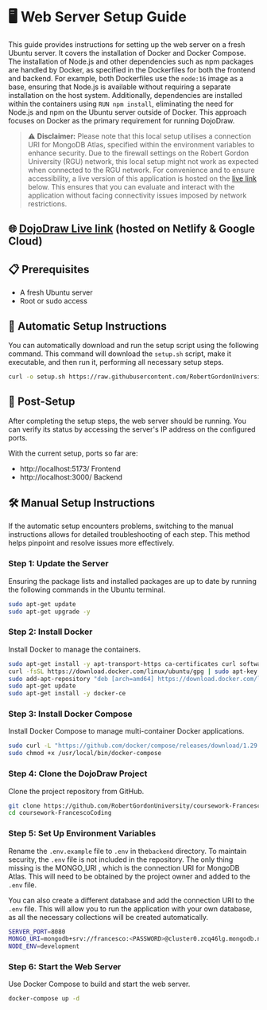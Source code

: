 # 🖥️ Web Server Setup Guide

This guide provides instructions for setting up the web server on a fresh Ubuntu server. It covers the installation of Docker and Docker Compose. The installation of Node.js and other dependencies such as npm packages are handled by Docker, as specified in the Dockerfiles for both the frontend and backend. For example, both Dockerfiles use the `node:16` image as a base, ensuring that Node.js is available without requiring a separate installation on the host system. Additionally, dependencies are installed within the containers using `RUN npm install`, eliminating the need for Node.js and npm on the Ubuntu server outside of Docker. This approach focuses on Docker as the primary requirement for running DojoDraw.

> ⚠️ **Disclaimer:** Please note that this local setup utilises a connection URI for MongoDB Atlas, specified within the environment variables to enhance security. Due to the firewall settings on the Robert Gordon University (RGU) network, this local setup might not work as expected when connected to the RGU network. For convenience and to ensure accessibility, a live version of this application is hosted on the [live link](https://dojodraw.netlify.app/) below. This ensures that you can evaluate and interact with the application without facing connectivity issues imposed by network restrictions.

## 🌐 [DojoDraw Live link](https://dojodraw.netlify.app/) (hosted on Netlify & Google Cloud)

## 📋 Prerequisites

- A fresh Ubuntu server
- Root or sudo access

## 🚀 Automatic Setup Instructions

You can automatically download and run the setup script using the following command. This command will download the `setup.sh` script, make it executable, and then run it, performing all necessary setup steps.

```bash
curl -o setup.sh https://raw.githubusercontent.com/RobertGordonUniversity/coursework-FrancescoCoding/main/setup.sh?token=<get-from-owner> && chmod +x setup.sh && sudo ./setup.sh
```

## 🔧 Post-Setup

After completing the setup steps, the web server should be running. You can verify its status by accessing the server's IP address on the configured ports.

With the current setup, ports so far are:

- http://localhost:5173/ Frontend
- http://localhost:3000/ Backend

## 🛠️ Manual Setup Instructions

If the automatic setup encounters problems, switching to the manual instructions allows for detailed troubleshooting of each step. This method helps pinpoint and resolve issues more effectively.

### Step 1: Update the Server

Ensuring the package lists and installed packages are up to date by running the following commands in the Ubuntu terminal.

```bash
sudo apt-get update
sudo apt-get upgrade -y
```

### Step 2: Install Docker

Install Docker to manage the containers.

```bash
sudo apt-get install -y apt-transport-https ca-certificates curl software-properties-common
curl -fsSL https://download.docker.com/linux/ubuntu/gpg | sudo apt-key add -
sudo add-apt-repository "deb [arch=amd64] https://download.docker.com/linux/ubuntu $(lsb_release -cs) stable"
sudo apt-get update
sudo apt-get install -y docker-ce
```

### Step 3: Install Docker Compose

Install Docker Compose to manage multi-container Docker applications.

```bash
sudo curl -L "https://github.com/docker/compose/releases/download/1.29.2/docker-compose-$(uname -s)-$(uname -m)" -o /usr/local/bin/docker-compose
sudo chmod +x /usr/local/bin/docker-compose
```

### Step 4: Clone the DojoDraw Project

Clone the project repository from GitHub.

```bash
git clone https://github.com/RobertGordonUniversity/coursework-FrancescoCoding
cd coursework-FrancescoCoding
```

### Step 5: Set Up Environment Variables

Rename the `.env.example` file to `.env` in the`backend` directory.
To maintain security, the `.env` file is not included in the repository.
The only thing missing is the MONGO_URI <PASSWORD>, which is the connection URI for MongoDB Atlas.
This will need to be obtained by the project owner and added to the `.env` file.

You can also create a different database and add the connection URI to the `.env` file. This will allow you to run the application with your own database, as all the necessary collections will be created automatically.

```bash
SERVER_PORT=8080
MONGO_URI=mongodb+srv://francesco:<PASSWORD>@cluster0.zcq46lg.mongodb.net/DojoDraw
NODE_ENV=development
```

### Step 6: Start the Web Server

Use Docker Compose to build and start the web server.

```bash
docker-compose up -d
```

